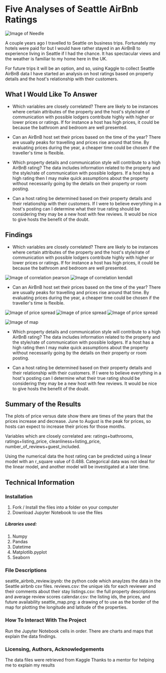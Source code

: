 # Five Analyses of Seattle AirBnb Ratings

![Image of Needle](space_needle.png)

A couple years ago I travelled to Seattle on business trips. Fortunately my hotels were paid for but I would have rather stayed in an AirBnB to experience living in Seattle if I had the chance. It has spectacular views and the weather is familiar to my home here in the UK.

For future trips it will be an option, and so, using Kaggle to collect Seattle AirBnB data I have started an analysis on host ratings based on property details and the host's relationship with their customers.



## What I Would Like To Answer

* Which variables are closely correlated?
There are likely to be instances where certain attributes of the property and the host's style/rate of communication with possible lodgers contribute highly with higher or lower prices or ratings.
If for instance a host has high prices, it could be because the bathroom and bedroom are well presented. 


* Can an AirBnB host set their prices based on the time of the year?
There are usually peaks for travelling and prices rise around that time. By evaluating prices during the year, a cheaper time could be chosen if the traveller's time is flexible.


* Which property details and communication style will contribute to a high AirBnB rating?
The data includes information related to the property and the style/rate of communication with possible lodgers.
If a host has a high rating then I may make quick assumptions about the property without necessarily going by the details on their property or room posting.


* Can a host rating be determined based on their property details and their relationship with their customers.
If I were to believe everything in a host's posting can I determine what their true rating should be considering they may be a new host with few reviews. It would be nice to give hosts the benefit of the doubt.



## Findings

* Which variables are closely correlated?
There are likely to be instances where certain attributes of the property and the host's style/rate of communication with possible lodgers contribute highly with higher or lower prices or ratings.
If for instance a host has high prices, it could be because the bathroom and bedroom are well presented. 

![Image of correlation pearson](correlation_kendall.png)
![Image of correlation kendall](correlation_pearson.png)


* Can an AirBnB host set their prices based on the time of the year?
There are usually peaks for travelling and prices rise around that time. By evaluating prices during the year, a cheaper time could be chosen if the traveller's time is flexible.

![Image of price spread](price_spread.png)
![Image of price spread](price_spread2.png)
![Image of price spread](price_spread3.png)

![Image of map](mapping_seattle.png)


* Which property details and communication style will contribute to a high AirBnB rating?
The data includes information related to the property and the style/rate of communication with possible lodgers.
If a host has a high rating then I may make quick assumptions about the property without necessarily going by the details on their property or room posting.


* Can a host rating be determined based on their property details and their relationship with their customers.
If I were to believe everything in a host's posting can I determine what their true rating should be considering they may be a new host with few reviews. It would be nice to give hosts the benefit of the doubt.



## Summary of the Results
The plots of price versus date show there are times of the years that the prices increase and decrease.
June to August is the peak for prices, so hosts can expect to increase their prices for those months.

Variables which are closely correlated are: ratings+bathrooms, ratings+listing_price, cleanliness+listing_price, number_of_reviews+guest_included.

Using the numerical data the host rating can be predicted using a linear model with an r_square value of 0.488. Categorical data was not ideal for the linear model, and another model will be investigated at a later time.



## Technical Information

### Installation
1. Fork / Install the files into a folder on your computer
1. Download Jupyter Notebook to use the files


##### Libraries used:
1. Numpy
1. Pandas
1. Datetime
1. Matplotlib.pyplot
1. Seaborn


### File Descriptions
seattle_airbnb_review.ipynb: the python code which anaylzes the data in the Seattle airbnb csv files.
reviews.csv: the unique ids for each reviewer and their comments about their stay
listings.csv: the full property descriptions and average review scores
calendar.csv: the listing ids, the prices, and future availability
seattle_map.png: a drawing of  to use as the border of the map for plotting the longitude and latitude of the properties.


### How To Interact With The Project
Run the Jupyter Notebook cells in order. There are charts and maps that explain the data findings.


### Licensing, Authors, Acknowledgements

The data files were retrieved from Kaggle
Thanks to a mentor for helping me to explain my results
